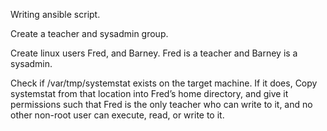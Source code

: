 Writing ansible script.

Create a teacher and sysadmin group.

Create linux users Fred, and Barney. Fred is a teacher and Barney is a
sysadmin.

Check if /var/tmp/systemstat exists on the target machine. If it does, Copy
systemstat from that location into Fred’s home directory, and give it permissions
such that Fred is the only teacher who can write to it, and no other non-root user
can execute, read, or write to it.
